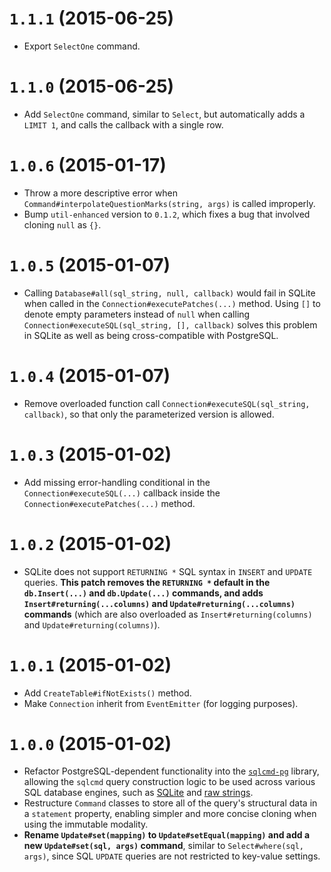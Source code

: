 # `1.1.1` (2015-06-25)

* Export `SelectOne` command.


# `1.1.0` (2015-06-25)

* Add `SelectOne` command, similar to `Select`, but automatically adds a `LIMIT 1`, and calls the callback with a single row.


# `1.0.6` (2015-01-17)

* Throw a more descriptive error when `Command#interpolateQuestionMarks(string, args)` is called improperly.
* Bump `util-enhanced` version to `0.1.2`, which fixes a bug that involved cloning `null` as `{}`.


# `1.0.5` (2015-01-07)

* Calling `Database#all(sql_string, null, callback)` would fail in SQLite when called in the `Connection#executePatches(...)` method. Using `[]` to denote empty parameters instead of `null` when calling `Connection#executeSQL(sql_string, [], callback)` solves this problem in SQLite as well as being cross-compatible with PostgreSQL.


# `1.0.4` (2015-01-07)

* Remove overloaded function call `Connection#executeSQL(sql_string, callback)`, so that only the parameterized version is allowed.


# `1.0.3` (2015-01-02)

* Add missing error-handling conditional in the `Connection#executeSQL(...)` callback inside the `Connection#executePatches(...)` method.


# `1.0.2` (2015-01-02)

* SQLite does not support `RETURNING *` SQL syntax in `INSERT` and `UPDATE` queries. **This patch removes the `RETURNING *` default in the `db.Insert(...)` and `db.Update(...)` commands, and adds `Insert#returning(...columns)` and `Update#returning(...columns)` commands** (which are also overloaded as `Insert#returning(columns)` and `Update#returning(columns)`).


# `1.0.1` (2015-01-02)

* Add `CreateTable#ifNotExists()` method.
* Make `Connection` inherit from `EventEmitter` (for logging purposes).


# `1.0.0` (2015-01-02)

* Refactor PostgreSQL-dependent functionality into the [`sqlcmd-pg`](https://github.com/chbrown/sqlcmd-pg) library, allowing the `sqlcmd` query construction logic to be used across various SQL database engines, such as [SQLite](https://github.com/chbrown/sqlcmd-sqlite3) and [raw strings](https://github.com/chbrown/sqlcmd-sql).
* Restructure `Command` classes to store all of the query's structural data in a `statement` property, enabling simpler and more concise cloning when using the immutable modality.
* **Rename `Update#set(mapping)` to `Update#setEqual(mapping)` and add a new `Update#set(sql, args)` command**, similar to `Select#where(sql, args)`, since SQL `UPDATE` queries are not restricted to key-value settings.
